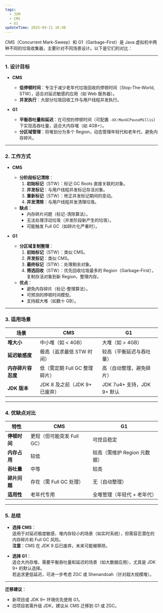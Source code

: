 ```yaml
---
tags:
  - JVM
  - CMS
  - G1
updateTime: 2025-04-11 16:48
---
```

CMS（Concurrent Mark-Sweep）和 G1（Garbage-First）是 Java 虚拟机中两种不同的垃圾收集器，主要针对不同场景设计。以下是它们的对比：

---

### **1. 设计目标**
- **CMS**  
  - **低停顿时间**：专注于减少老年代垃圾回收的停顿时间（Stop-The-World, STW），适合对延迟敏感的应用（如 Web 服务器）。  
  - **并发执行**：大部分垃圾回收工作与用户线程并发执行。

- **G1**  
  - **平衡吞吐量和延迟**：在可控的停顿时间（可配置 `-XX:MaxGCPauseMillis`）下实现高吞吐量，适合大内存堆（如 4GB+）。  
  - **分区域管理**：将堆划分为多个 Region，动态管理年轻代和老年代，避免内存碎片。

---

### **2. 工作方式**
- **CMS**  
  - **分阶段标记清除**：  
    1. **初始标记**（STW）：标记 GC Roots 直接关联的对象。  
    2. **并发标记**：与用户线程并发标记存活对象。  
    3. **重新标记**（STW）：修正并发标记期间的变动。  
    4. **并发清除**：与用户线程并发清理垃圾。  
  - **缺点**：  
    - 内存碎片问题（标记-清除算法）。  
    - 无法处理浮动垃圾（并发阶段新产生的垃圾）。  
    - 可能触发 Full GC（如碎片化严重时）。

- **G1**  
  - **分区域复制整理**：  
    1. **初始标记**（STW）：类似 CMS。  
    2. **并发标记**：类似 CMS。  
    3. **最终标记**（STW）：处理剩余对象。  
    4. **筛选回收**（STW）：优先回收垃圾最多的 Region（Garbage-First），复制存活对象到新 Region，整理内存。  
  - **优点**：  
    - 避免内存碎片（标记-整理算法）。  
    - 可预测的停顿时间模型。  
    - 支持超大堆（如数十 GB）。

---

### **3. 适用场景**
| **场景**              | **CMS**                          | **G1**                          |
|-----------------------|----------------------------------|----------------------------------|
| **堆大小**            | 中小堆（如 < 4GB）              | 大堆（如 > 4GB）                |
| **延迟敏感度**        | 极高（追求最低 STW 时间）       | 较高（平衡延迟与吞吐量）        |
| **内存碎片容忍度**    | 低（需定期 Full GC 整理碎片）   | 高（自动整理，避免碎片）        |
| **JDK 版本**          | JDK 8 及之前（JDK 9+ 已废弃）   | JDK 7u4+ 支持，JDK 9+ 默认      |

---

### **4. 优缺点对比**
| **特性**          | **CMS**                              | **G1**                              |
|-------------------|--------------------------------------|--------------------------------------|
| **停顿时间**      | 更短（但可能突发 Full GC）          | 可控且稳定                          |
| **内存占用**      | 较低                                | 较高（需维护 Region 元数据）        |
| **吞吐量**        | 中等                                | 较高                                |
| **碎片问题**      | 存在（需 Full GC 处理）             | 无（自动整理）                      |
| **适用性**        | 老年代专用                          | 全堆管理（年轻代 + 老年代）         |

---

### **5. 总结**
- **选择 CMS**：  
  适用于对延迟极度敏感、堆内存较小的场景（如实时系统），但需容忍潜在的内存碎片和 Full GC 风险。  
  **注意**：CMS 在 JDK 9 后已废弃，未来可能被移除。

- **选择 G1**：  
  适合大内存堆、需要平衡吞吐量和延迟的场景（如大数据应用），尤其是 JDK 9+ 的默认选择。  
  若追求更低延迟，可进一步考虑 ZGC 或 Shenandoah（针对超大规模堆）。

---

**迁移建议**：  
- 新项目或 JDK 9+ 环境优先使用 G1。  
- 旧项目若需升级 JDK，建议从 CMS 迁移到 G1 或 ZGC。